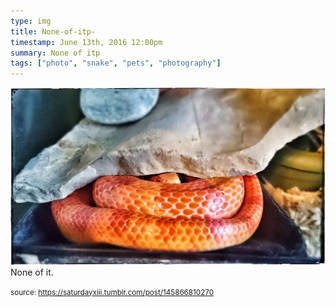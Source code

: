```yaml
---
type: img
title: None-of-itp-
timestamp: June 13th, 2016 12:00pm
summary: None of itp 
tags: ["photo", "snake", "pets", "photography"]
---
```

<img src="../media/145866810270.jpg"/>
                                                                                          <div class="caption">
None of it.
 
                                    
                
                
                
                
                                
<small>source: https://saturdayxiii.tumblr.com/post/145866810270</small>